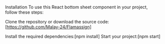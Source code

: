 Installation
To use this React bottom sheet component in your project, follow these steps:

Clone the repository or download the source code:[https://github.com/Malay-24/Flamassign]

Install the required dependencies:[npm install]
Start your project:[npm start]
